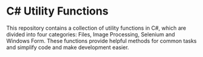 # C# Utility Functions

This repository contains a collection of utility functions in C#, which are divided into four categories: Files, Image Processing, Selenium and Windows Form. These functions provide helpful methods for common tasks and simplify code and make development easier.